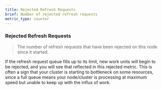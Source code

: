 ```yaml
---
title: Rejected Refresh Requests
brief: Number of rejected refresh requests
metric_type: counter
---
```

### Rejected Refresh Requests

> The number of refresh requests that have been rejected on this node since it started.

If the refresh request queue fills up to its limit, new work units will begin to be rejected, and you will see that reflected in this rejected metric. This is often a sign that your cluster is starting to bottleneck on some resources, since a full queue means your node/cluster is processing at maximum speed but unable to keep up with the influx of work.
